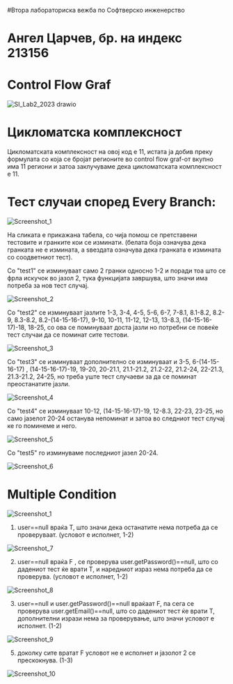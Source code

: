 #Втора лабораториска вежба по Софтверско инженерство
# Ангел Царчев, бр. на индекс 213156

# Control Flow Graf

![SI_Lab2_2023 drawio](https://github.com/angelcarcev/SI_2023_lab2_213156/blob/master/sliki/SI_Lab2_2023.drawio.jpg)


# Цикломатска комплексност

Цикломатската комплексност на овој код е 11, истата ја добив преку формулата со која се бројат регионите во control flow graf-от вкупно има 11 региони и затоа заклучуваме дека цикломатската комплексност е 11.

# Тест случаи според Every Branch:

![Screenshot_1](https://github.com/angelcarcev/SI_2023_lab2_213156/blob/master/sliki/Screenshot_1.png)


На сликата е прикажана табела, со чија помош се претставени тестовите и гранките кои се изминати. (белата боја означува дека гранката не е измината, а ѕвездата означува дека гранката е измината со соодветниот тест).

Со "test1" се изминуваат само 2 гранки односно 1-2 и поради тоа што се фрла искучок во јазол 2, тука функцијата завршува, што значи има потреба за нов тест случај.

![Screenshot_2](https://github.com/angelcarcev/SI_2023_lab2_213156/blob/master/sliki/Screenshot_2.png)

Со "test2" се изминуваат јазлите 1-3, 3-4, 4-5, 5-6, 6-7, 7-8.1, 8.1-8.2, 8.2-9, 8.3-8.2, 8.2-(14-15-16-17), 9-10, 10-11, 11-12, 12-13, 13-8.3, (14-15-16-17)-18, 18-25, со ова се поминуваат доста јазли но потребни се повеќе тест случаи да се поминат сите тестови. 

![Screenshot_3](https://github.com/angelcarcev/SI_2023_lab2_213156/blob/master/sliki/Screenshot_3.png)

Со "test3" се изминуваат дополнително се изминуваат и 3-5, 6-(14-15-16-17) , (14-15-16-17)-19, 19-20, 20-21.1, 21.1-21.2, 21.2-22, 21.2-24, 22-21.3, 21.3-21.2, 24-25, но треба уште тест случаеви за да се поминат преостанатите јазли.

![Screenshot_4](https://github.com/angelcarcev/SI_2023_lab2_213156/blob/master/sliki/Screenshot_4.png)

Со "test4" се изминуваат 10-12, (14-15-16-17)-19, 12-8.3, 22-23, 23-25, но само јазелот 20-24 останува непоминат и затоа во следниот тест случај ке го поминеме и него.

![Screenshot_5](https://github.com/angelcarcev/SI_2023_lab2_213156/blob/master/sliki/Screenshot_5.png)

Со "test5" го изминуваме последниот јазел 20-24.

![Screenshot_6](https://github.com/angelcarcev/SI_2023_lab2_213156/blob/master/sliki/Screenshot_6.png)

# Multiple Condition

![Screenshot_1](https://github.com/angelcarcev/SI_2023_lab2_213156/blob/master/sliki/Screenshot_11.png)

1. user==null враќа T, што значи дека останатите нема потреба да се проверуваат. (условот е исполнет, 1-2)

![Screenshot_7](https://github.com/angelcarcev/SI_2023_lab2_213156/blob/master/sliki/Screenshot_7.png)

2. user==null враќа F , се проверува user.getPassword()==null, што со дадениот тест ќе врати T, и наредниот израз нема потреба да се проверува. (условот е исполнет, 1-2)

![Screenshot_8](https://github.com/angelcarcev/SI_2023_lab2_213156/blob/master/sliki/Screenshot_8.png)

3. user==null и user.getPassword()==null враќаат F, па сега се проверува user.getEmail()==null, што со дадениот тест ќе врати T, дополнителни изрази нема за проверување, што значи условот е исполнет. (1-2)

![Screenshot_9](https://github.com/angelcarcev/SI_2023_lab2_213156/blob/master/sliki/Screenshot_9.png)

5. доколку сите вратат F условот не е исполнет и јазолот 2 се прескокнува. (1-3)

![Screenshot_10](https://github.com/angelcarcev/SI_2023_lab2_213156/blob/master/sliki/Screenshot_10.png)
